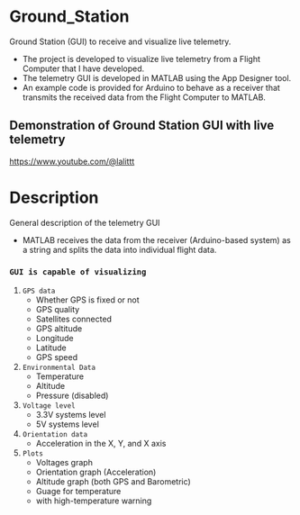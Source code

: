 # Ground_Station
 Ground Station (GUI) to receive and visualize live telemetry.

* The project is developed to visualize live telemetry from a Flight Computer that I have developed.
* The telemetry GUI is developed in MATLAB using the App Designer tool.
* An example code is provided for Arduino to behave as a receiver that transmits the received data from the Flight Computer to MATLAB.

## Demonstration of Ground Station GUI with live telemetry
  https://www.youtube.com/@lalittt


# Description
General description of the telemetry GUI

* MATLAB receives the data from the receiver (Arduino-based system) as a string and splits the data into individual flight data.

### `GUI is capable of visualizing`
  1. `GPS data` 
      - Whether GPS is fixed or not
      - GPS quality
      - Satellites connected
      - GPS altitude
      - Longitude
      - Latitude
      - GPS speed
  2. `Environmental Data`
      - Temperature
      - Altitude
      - Pressure (disabled)
  3. `Voltage level`
      - 3.3V systems level
      - 5V systems level
  4. `Orientation data`
        - Acceleration in the X, Y, and X axis
  5. `Plots` 
      - Voltages graph 
      - Orientation graph (Acceleration)
      - Altitude graph (both GPS and Barometric)
      - Guage for temperature
      - with high-temperature warning